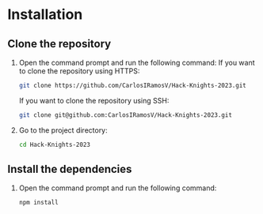 # Installation

## Clone the repository

1. Open the command prompt and run the following command:
   If you want to clone the repository using HTTPS:
   ```bash
   git clone https://github.com/CarlosIRamosV/Hack-Knights-2023.git
   ```
   If you want to clone the repository using SSH:
   ```bash
   git clone git@github.com:CarlosIRamosV/Hack-Knights-2023.git
   ```
2. Go to the project directory:
   ```bash
   cd Hack-Knights-2023
   ```

## Install the dependencies

1. Open the command prompt and run the following command:
   ```bash
   npm install
   ```
